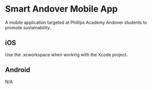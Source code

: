 # Smart Andover Mobile App
A mobile application targeted at Phillips Academy Andover students to promote sustainability. 
## iOS
Use the .xcworkspace when working with the Xcode project.
## Android
N/A
